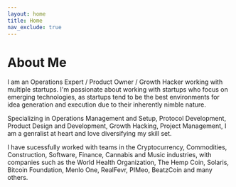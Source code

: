 ```yaml
---
layout: home
title: Home
nav_exclude: true
---
```



<!-- ![Profile Picture](img/profile-pic.jpg "Im Tiaan 🙃" ) -->
# About Me

I am an Operations Expert / Product Owner / Growth Hacker working with multiple startups. I'm passionate about working with startups who focus on emerging technologies, as startups tend to be the best environments for idea generation and execution due to their inherently nimble nature.

Specializing in Operations Management and Setup, Protocol Development, Product Design and Development, Growth Hacking, Project Management, I am a genralist at heart and love diversifying my skill set. 

I have sucessfully worked with teams in the Cryptocurrency, Commodities, Construction, Software, Finance, Cannabis and Music industries, with companies such as the World Health Organization, The Hemp Coin, Solaris, Bitcoin Foundation, Menlo One, RealFevr, PIMeo, BeatzCoin and many others.